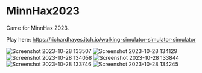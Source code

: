 # MinnHax2023

Game for MinnHax 2023.

Play here: https://richardhayes.itch.io/walking-simulator-simulator-simulator

![Screenshot 2023-10-28 133507](https://github.com/strawstack/MinnHax2023/assets/3249652/e93574d0-fb26-4c9a-886f-8a03d32abef3)
![Screenshot 2023-10-28 134129](https://github.com/strawstack/MinnHax2023/assets/3249652/3809d8c2-b590-41f6-bd70-7a25905136e6)
![Screenshot 2023-10-28 134058](https://github.com/strawstack/MinnHax2023/assets/3249652/146fe0b5-c76a-4340-a7de-9c1fed0ac04d)
![Screenshot 2023-10-28 133844](https://github.com/strawstack/MinnHax2023/assets/3249652/cf21aa4e-40a4-4129-b098-c0246112f07f)
![Screenshot 2023-10-28 133746](https://github.com/strawstack/MinnHax2023/assets/3249652/ff7c2ce5-0271-4759-aab8-81134a7f1709)
![Screenshot 2023-10-28 134245](https://github.com/strawstack/MinnHax2023/assets/3249652/c06825df-b5c4-4c73-b306-801ebb25454c)
